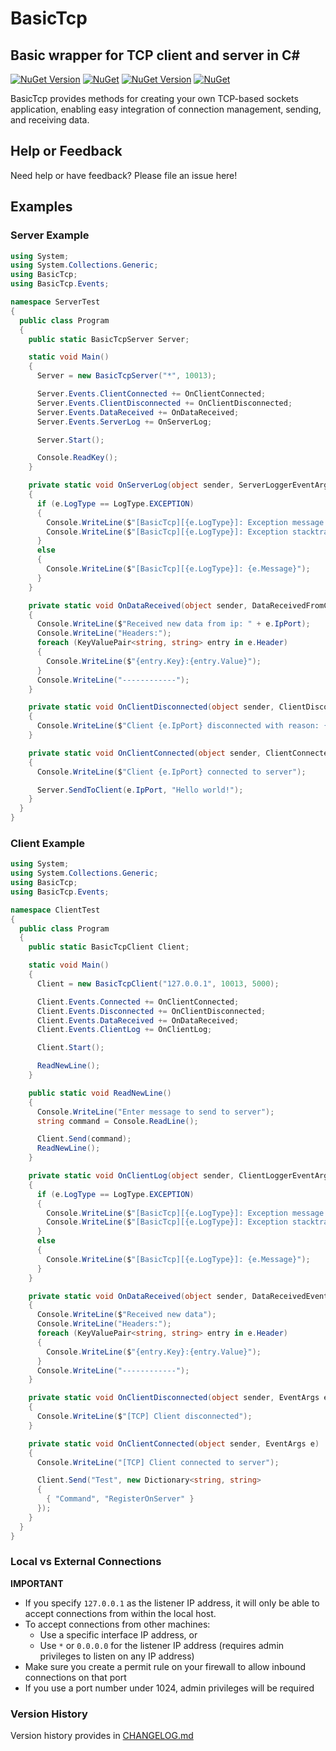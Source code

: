 # BasicTcp

## Basic wrapper for TCP client and server in C#
[![NuGet Version](https://img.shields.io/nuget/v/BasicTcpClient?label=client_nuget)](https://www.nuget.org/packages/BasicTcpClient/) [![NuGet](https://img.shields.io/nuget/dt/BasicTcpClient)](https://www.nuget.org/packages/BasicTcpClient/)
[![NuGet Version](https://img.shields.io/nuget/v/BasicTcpServer?label=server_nuget)](https://www.nuget.org/packages/BasicTcpServer/) [![NuGet](https://img.shields.io/nuget/dt/BasicTcpServer)](https://www.nuget.org/packages/BasicTcpServer/)

BasicTcp provides methods for creating your own TCP-based sockets application, enabling easy integration of connection management, sending, and receiving data.  

## Help or Feedback

Need help or have feedback?  Please file an issue here!

## Examples

### Server Example
```csharp
using System;
using System.Collections.Generic;
using BasicTcp;
using BasicTcp.Events;

namespace ServerTest
{
  public class Program
  {
    public static BasicTcpServer Server;

    static void Main()
    {
      Server = new BasicTcpServer("*", 10013);

      Server.Events.ClientConnected += OnClientConnected;
      Server.Events.ClientDisconnected += OnClientDisconnected;
      Server.Events.DataReceived += OnDataReceived;
      Server.Events.ServerLog += OnServerLog;

      Server.Start();

      Console.ReadKey();
    }

    private static void OnServerLog(object sender, ServerLoggerEventArgs e)
    {
      if (e.LogType == LogType.EXCEPTION)
      {
        Console.WriteLine($"[BasicTcp][{e.LogType}]: Exception message: {e.Message}");
        Console.WriteLine($"[BasicTcp][{e.LogType}]: Exception stacktrace: {e.Exception.Message}");
      }
      else
      {
        Console.WriteLine($"[BasicTcp][{e.LogType}]: {e.Message}");
      }
    }

    private static void OnDataReceived(object sender, DataReceivedFromClientEventArgs e)
    {
      Console.WriteLine($"Received new data from ip: " + e.IpPort);
      Console.WriteLine("Headers:");
      foreach (KeyValuePair<string, string> entry in e.Header)
      {
        Console.WriteLine($"{entry.Key}:{entry.Value}");
      }
      Console.WriteLine("------------");
    }

    private static void OnClientDisconnected(object sender, ClientDisconnectedEventArgs e)
    {
      Console.WriteLine($"Client {e.IpPort} disconnected with reason: {e.Reason}");
    }

    private static void OnClientConnected(object sender, ClientConnectedEventArgs e)
    {
      Console.WriteLine($"Client {e.IpPort} connected to server");

      Server.SendToClient(e.IpPort, "Hello world!");
    }
  }
}
```

### Client Example
```csharp
using System;
using System.Collections.Generic;
using BasicTcp;
using BasicTcp.Events;

namespace ClientTest
{
  public class Program
  {
    public static BasicTcpClient Client;

    static void Main()
    {
      Client = new BasicTcpClient("127.0.0.1", 10013, 5000);

      Client.Events.Connected += OnClientConnected;
      Client.Events.Disconnected += OnClientDisconnected;
      Client.Events.DataReceived += OnDataReceived;
      Client.Events.ClientLog += OnClientLog;

      Client.Start();

      ReadNewLine();
    }

    public static void ReadNewLine()
    {
      Console.WriteLine("Enter message to send to server");
      string command = Console.ReadLine();

      Client.Send(command);
      ReadNewLine();
    }

    private static void OnClientLog(object sender, ClientLoggerEventArgs e)
    {
      if (e.LogType == LogType.EXCEPTION)
      {
        Console.WriteLine($"[BasicTcp][{e.LogType}]: Exception message: {e.Message}");
        Console.WriteLine($"[BasicTcp][{e.LogType}]: Exception stacktrace: {e.Exception.Message}");
      }
      else
      {
        Console.WriteLine($"[BasicTcp][{e.LogType}]: {e.Message}");
      }
    }

    private static void OnDataReceived(object sender, DataReceivedEventArgs e)
    {
      Console.WriteLine($"Received new data");
      Console.WriteLine("Headers:");
      foreach (KeyValuePair<string, string> entry in e.Header)
      {
        Console.WriteLine($"{entry.Key}:{entry.Value}");
      }
      Console.WriteLine("------------");
    }

    private static void OnClientDisconnected(object sender, EventArgs e)
    {
      Console.WriteLine($"[TCP] Client disconnected");
    }

    private static void OnClientConnected(object sender, EventArgs e)
    {
      Console.WriteLine("[TCP] Client connected to server");

      Client.Send("Test", new Dictionary<string, string>
      {
        { "Command", "RegisterOnServer" }
      });
    }
  }
}
```

### Local vs External Connections

**IMPORTANT**
* If you specify ```127.0.0.1``` as the listener IP address, it will only be able to accept connections from within the local host.  
* To accept connections from other machines:
  * Use a specific interface IP address, or
  * Use ```*``` or ```0.0.0.0``` for the listener IP address (requires admin privileges to listen on any IP address)
* Make sure you create a permit rule on your firewall to allow inbound connections on that port
* If you use a port number under 1024, admin privileges will be required

### Version History

Version history provides in [CHANGELOG.md](https://github.com/Delareth/BasicTcp/blob/master/CHANGELOG.md)